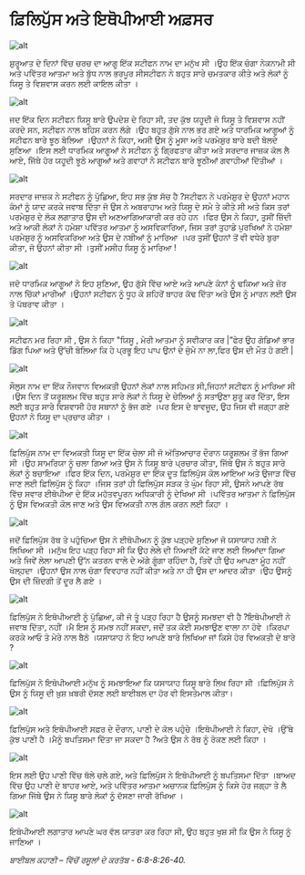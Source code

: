 # ਫ਼ਿਲਿਪੁੱਸ ਅਤੇ ਇਥੋਪੀਆਈ ਅਫ਼ਸਰ

![alt](https://cdn.door43.org/obs/jpg/360px/obs-en-45-01.jpg)

ਸ਼ੁਰੂਆਤ ਦੇ ਦਿਨਾਂ ਵਿੱਚ ਚਰਚ ਦਾ ਆਗੂ  ਇੱਕ ਸਟੀਫਨ ਨਾਮ ਦਾ ਮਨੁੱਖ ਸੀ ।ਉਹ ਇੱਕ ਚੰਗਾ ਨੇਕਨਾਮੀ ਸੀ ਅਤੇ ਪਵਿੱਤਰ ਆਤਮਾ ਅਤੇ ਬੁੱਧ ਨਾਲ ਭਰਪੂਰ ਸੀਸਟੀਫਨ ਨੇ ਬਹੁਤ ਸਾਰੇ ਚਮਤਕਾਰ ਕੀਤੇ ਅਤੇ ਲੋਕਾਂ ਨੂੰ ਯਿਸੂ ਤੇ ਵਿਸ਼ਵਾਸ ਕਰਨ ਲਈ ਕਾਇਲ ਕੀਤਾ ।

![alt](https://cdn.door43.org/obs/jpg/360px/obs-en-45-02.jpg)

ਜਦ ਇੱਕ ਦਿਨ ਸਟੀਫਨ  ਯਿਸੂ ਬਾਰੇ ਉਪਦੇਸ਼ ਦੇ ਰਿਹਾ ਸੀ, ਤਦ ਕੁੱਝ  ਯਹੂਦੀ ਜੋ ਯਿਸੂ ਤੇ ਵਿਸ਼ਵਾਸ ਨਹੀਂ  ਕਰਦੇ ਸਨ, ਸਟੀਫਨ ਨਾਲ ਬਹਿਸ ਕਰਨ ਲੱਗੇ ।ਉਹ ਬਹੁਤ ਗੁੱਸੇ ਨਾਲ ਭਰ ਗਏ ਅਤੇ ਧਾਰਮਿਕ ਆਗੂਆਂ ਨੂੰ  ਸਟੀਫਨ ਬਾਰੇ ਝੂਠ ਬੋਲਿਆ ।ਉਹਨਾਂ ਨੇ ਕਿਹਾ, ਅਸੀ ਉਸ ਨੂੰ ਮੂਸਾ ਅਤੇ ਪਰਮੇਸ਼ੁਰ ਬਾਰੇ ਬਦੀ ਬੋਲਦੇ ਸੁਣਿਆ ।ਇਸ ਲਈ ਧਾਰਮਿਕ ਆਗੂਆਂ ਨੇ ਸਟੀਫਨ ਨੂੰ ਗ੍ਰਿਫਤਾਰ ਕੀਤਾ ਅਤੇ ​​ਸਰਦਾਰ ਜਾਜ਼ਕ  ਕੋਲ ਲੈ ਆਏ, ਜਿੱਥੇ ਹੋਰ ਯਹੂਦੀ ਝੂਠੇ ਆਗੂਆਂ ਅਤੇ ਗਵਾਹਾਂ ਨੇ ਸਟੀਫਨ ਬਾਰੇ ਝੂਠੀਆਂ ਗਵਾਹੀਆਂ ਦਿੱਤੀਆਂ ।

![alt](https://cdn.door43.org/obs/jpg/360px/obs-en-45-03.jpg)

ਸਰਦਾਰ ਜਾਜ਼ਕ ਨੇ ਸਟੀਫਨ ਨੂੰ ਪੁੱਛਿਆ, ਇਹ ਸਭ ਕੁੱਝ  ਸੱਚ ਹੈ ?ਸਟੀਫਨ ਨੇ ਪਰਮੇਸ਼ੁਰ ਦੇ ਉਹਨਾਂ ਮਹਾਨ ਕੰਮਾਂ ਨੂੰ ਯਾਦ ਕਰਕੇ ਜਵਾਬ ਦਿੱਤਾ ਜੋ ਉਸ ਨੇ ਅਬਰਾਹਾਮ ਅਤੇ ਯਿਸੂ ਦੇ ਸਮੇ ਤੇ ਕੀਤੇ ਸੀ  ਅਤੇ ਕਿਸ ਤਰਾਂ ਪਰਮੇਸ਼ੁਰ ਦੇ ਲੋਕ ਲਗਾਤਾਰ ਉਸ ਦੀ ਅਣਆਗਿਆਕਾਰੀ ਕਰ ਰਹੇ ਹਨ ।ਫਿਰ ਉਸ ਨੇ ਕਿਹਾ, ਤੁਸੀਂ ਜ਼ਿੱਦੀ ਅਤੇ ਆਕੀ ਲੋਕਾਂ ਨੇ ਹਮੇਸ਼ਾ ਪਵਿੱਤਰ ਆਤਮਾ ਨੂੰ ਅਸਵਿਕਾਰਿਆ, ਜਿਸ ਤਰਾਂ ਤੁਹਾਡੇ ਪੁਰਖਿਆਂ ਨੇ ਹਮੇਸ਼ਾ ਪਰਮੇਸ਼ੁਰ ਨੂੰ ਅਸਵਿਕਰਿਆ ਅਤੇ ਉਸ ਦੇ ਨਬੀਆਂ ਨੂੰ ਮਾਰਿਆ ।ਪਰ ਤੁਸੀਂ  ਉਹਨਾਂ ਤੋਂ ਵੀ ਵਧੇਰੇ ਬੁਰਾ ਕੀਤਾ, ਜੋ ਉਹਨਾਂ ਕੀਤਾ ਸੀ ।ਤੁਸੀਂ  ਮਸੀਹ ਯਿਸੂ ਨੂੰ ਮਾਰਿਆ !

![alt](https://cdn.door43.org/obs/jpg/360px/obs-en-45-04.jpg)

ਜਦੋ ਧਾਰਮਿਕ ਆਗੂਆਂ ਨੇ ਇਹ ਸੁਣਿਆ, ਉਹ ਗੁੱਸੇ ਵਿੱਚ ਆਏ ਅਤੇ ਆਪਣੇ ਕੰਨਾਂ ਨੂੰ ਢਕਿਆ ਅਤੇ ਜ਼ੋਰ ਨਾਲ ਚਿੱਕਾਂ ਮਾਰੀਆਂ ।ਉਹਨਾਂ ਸਟੀਫਨ ਨੂੰ ਧੂਹ ਕੇ ਸ਼ਹਿਰੋਂ ਬਾਹਰ ਕੱਢ ਦਿੱਤਾ ਅਤੇ ਉਸ ਨੂੰ ਮਾਰਨ ਲਈ ਉਸ ਤੇ ਪੱਥਰਾਵ ਕੀਤਾ ।

![alt](https://cdn.door43.org/obs/jpg/360px/obs-en-45-05.jpg)

ਸਟੀਫਨ ਮਰ ਰਿਹਾ ਸੀ , ਉਸ ਨੇ ਕਿਹਾ "ਯਿਸੂ , ਮੇਰੀ ਆਤਮਾ ਨੂੰ ਸਵੀਕਾਰ ਕਰ |”ਫੇਰ ਉਹ ਗੋਡਿਆਂ ਭਾਰ ਡਿੱਗ ਪਿਆ ਅਤੇ  ਉੱਚੀ  ਬੋਲਿਆ ਕਿ ਹੇ ਪ੍ਰਭੂ  ਇਹ ਪਾਪ ਉਨਾਂ ਦੇ ਜੁੰਮੇ ਨਾ ਲਾ,ਫਿਰ ਉਸ ਦੀ  ਮੌਤ ਹੋ ਗਈ |


![alt](https://cdn.door43.org/obs/jpg/360px/obs-en-45-06.jpg)

ਸੌਲੁਸ  ਨਾਮ ਦਾ ਇੱਕ ਨੌਜਵਾਨ ਵਿਅਕਤੀ  ਉਹਨਾਂ ਲੋਕਾਂ ਨਾਲ ਸਹਿਮਤ ਸੀ,ਜਿਹਨਾਂ ਸਟੀਫਨ ਨੂੰ ਮਾਰਿਆ ਸੀ  ।ਉਸ ਦਿਨ ਤੋਂ ਯਰੂਸ਼ਲਮ ਵਿੱਚ ਬਹੁਤ ਸਾਰੇ ਲੋਕਾਂ ਨੇ ਯਿਸੂ ਦੇ ਚੇਲਿਆਂ ਨੂੰ ਸਤਾਉਣਾ ਸ਼ੁਰੂ ਕਰ ਦਿੱਤਾ, ਇਸ ਲਈ ਬਹੁਤ ਸਾਰੇ ਵਿਸ਼ਵਾਸੀ  ਹੋਰ ਸਥਾਨਾਂ ਨੂੰ ਭੱਜ ਗਏ ।ਪਰ ਇਸ ਦੇ ਬਾਵਜੂਦ, ਉਹ ਜਿਸ ਵੀ ਜਗ੍ਹਾ ਗਏ ਉਹਨਾਂ  ਨੇ ਯਿਸੂ ਦਾ ਪ੍ਰਚਾਰ ਕੀਤਾ ।

![alt](https://cdn.door43.org/obs/jpg/360px/obs-en-45-07.jpg)

ਫ਼ਿਲਿਪੁੱਸ ਨਾਮ ਦਾ ਵਿਅਕਤੀ ਯਿਸੂ ਦਾ ਇੱਕ ਚੇਲਾ ਸੀ ਜੋ ਅੱਤਿਆਚਾਰ ਦੌਰਾਨ ਯਰੂਸ਼ਲਮ ਤੋਂ ਭੱਜ ਗਿਆ ਸੀ ।ਉਹ ਸਾਮਰਿਯਾ ਨੂੰ ਚਲਾ ਗਿਆ ਅਤੇ ਉਸ ਨੇ ਯਿਸੂ ਬਾਰੇ ਪ੍ਰਚਾਰ ਕੀਤਾ, ਜਿੱਥੇ ਉਸ ਨੇ ਬਹੁਤ ਸਾਰੇ ਲੋਕਾਂ ਨੂੰ ਬਚਾਇਆ ।ਫਿਰ ਇੱਕ ਦਿਨ, ​​ਪਰਮੇਸ਼ੁਰ ਦਾ ਇੱਕ ਦੂਤ ਫ਼ਿਲਿਪੁੱਸ ਕੋਲ ਆਇਆ ਅਤੇ ਉਜਾੜ ਵਿੱਚ ਜਾਣ ਲਈ ਫ਼ਿਲਿਪੁੱਸ ਨੂੰ ਕਿਹਾ ।ਜਿਸ ਤਰਾਂ ਹੀ ਫ਼ਿਲਿਪੁੱਸ ਸੜਕ ਤੇ ਘੁੰਮ ਰਿਹਾ ਸੀ, ਉਸਨੇ ਆਪਣੇ ਰੱਥ ਵਿੱਚ ਸਵਾਰ ਈਥੋਪੀਆ ਦੇ ਇੱਕ ਮਹੱਤਵਪੂਰਨ ਅਧਿਕਾਰੀ ਨੂੰ ਦੇਖਿਆ ਸੀ ।ਪਵਿੱਤਰ ਆਤਮਾ ਨੇ ਫ਼ਿਲਿਪੁੱਸ ਨੂੰ ਉਸ ਵਿਅਕਤੀ  ਕੋਲ ਜਾਣ ਅਤੇ ਉਸ ਵਿਅਕਤੀ  ਨਾਲ ਗੱਲ ਕਰਨ ਲਈ ਕਿਹਾ ।

![alt](https://cdn.door43.org/obs/jpg/360px/obs-en-45-08.jpg)

ਜਦੋਂ ਫ਼ਿਲਿਪੁੱਸ ਰੱਥ ਤੇ ਪਹੁੰਚਿਆ  ਉਸ ਨੇ ਈਥੋਪੀਅਨ ਨੂੰ ਕੁੱਝ ਪੜ੍ਹਦੇ ਸੁਣਿਆ ਜੋ ਯਸਾਯਾਹ ਨਬੀ ਨੇ ਲਿਖਿਆ ਸੀ ।ਮਨੁੱਖ ਇਹ ਪੜ੍ਹ  ਰਿਹਾ ਸੀ ਕਿ ਉਹ ਲੇਲੇ ਦੀ ਨਿਆਈਂ ਕੱਟੇ ਜਾਣ ਲਈ ਲਿਆਂਦਾ ਗਿਆ ਅਤੇ  ਜਿਵੇਂ ਲੇਲਾ ਆਪਣੀ ਉੱਨ ਕਤਰਨ ਵਾਲੇ ਦੇ ਅੱਗੇ ਗੂੰਗਾ ਰਹਿੰਦਾ ਹੈ, ਤਿਵੇਂ ਹੀ ਉਹ ਆਪਣਾ ਮੂੰਹ ਨਹੀਂ  ਖੋਲ੍ਹਦਾ  ।ਉਹਨਾਂ ਉਸ ਨਾਲ ਚੰਗਾ ਵਿਵਹਾਰ ਨਹੀਂ  ਕੀਤਾ ਅਤੇ ਨਾ ਹੀ ਉਸ ਦਾ ਆਦਰ ਕੀਤਾ ।ਉਹ ਉਸਨੂੰ ਉਸ ਦੀ ਜ਼ਿੰਦਗੀ ਤੋਂ ਦੂਰ ਲੈ ਗਏ ।

![alt](https://cdn.door43.org/obs/jpg/360px/obs-en-45-09.jpg)

ਫ਼ਿਲਿਪੁੱਸ ਨੇ ਇਥੋਪੀਆਈ ਨੂੰ ਪੁੱਛਿਆ, ਕੀ ਜੋ ਤੂੰ ਪੜ੍ਹ ਰਿਹਾ ਹੈ ਉਸਨੂੰ ਸਮਝਦਾ ਵੀ ਹੈ ?ਇਥੋਪੀਆਈ ਨੇ ਜਵਾਬ ਦਿੱਤਾ, ਨਹੀਂ  ।ਮੈ ਇਸ ਨੂੰ ਸਮਝ ਨਹੀਂ  ਸਕਦਾ, ਜਦੋਂ ਤਕ  ਕੋਈ ਸਮਝਾਉਣ  ਵਾਲਾ ਨਾ ਹੋਵੇ ।ਕਿਰਪਾ ਕਰਕੇ ਆਓ ਤੇ ਮੇਰੇ ਨਾਲ ਬੈਠੋ ।ਯਸਾਯਾਹ ਨੇ ਇਹ ਆਪਣੇ ਬਾਰੇ ਲਿਖਿਆ ਜਾਂ ਕਿਸੇ ਹੋਰ ਵਿਅਕਤੀ ਦੇ ਬਾਰੇ ?

![alt](https://cdn.door43.org/obs/jpg/360px/obs-en-45-10.jpg)

ਫ਼ਿਲਿਪੁੱਸ ਨੇ ਇਥੋਪੀਆਈ ਮਨੁੱਖ ਨੂੰ ਸਮਝਾਇਆ ਕਿ ਯਸਾਯਾਹ ਯਿਸੂ ਬਾਰੇ ਲਿਖ ਰਿਹਾ ਸੀ ।ਫ਼ਿਲਿਪੁੱਸ ਨੇ ਉਸ ਨੂੰ ਯਿਸੂ ਦੀ ਖ਼ੁਸ਼ ਖ਼ਬਰੀ ਦੱਸਣ ਲਈ ਬਾਈਬਲ ਦਾ ਹੋਰ ਵੀ ਇਸਤੇਮਾਲ ਕੀਤਾ।

![alt](https://cdn.door43.org/obs/jpg/360px/obs-en-45-11.jpg)

ਫ਼ਿਲਿਪੁੱਸ ਅਤੇ ਇਥੋਪੀਆਈ ਸਫ਼ਰ ਦੇ ਦੌਰਾਨ, ਪਾਣੀ ਦੇ ਕੋਲ ਪਹੁੰਚੇ ।ਇਥੋਪੀਆਈ ਨੇ ਕਿਹਾ, ਦੇਖੋ ।ਉੱਥੇ ਕੁੱਝ ਪਾਣੀ ਹੈ ।ਮੈਨੂੰ ਬਪਤਿਸਮਾ ਦਿੱਤਾ ਜਾ ਸਕਦਾ ਹੈ ?ਅਤੇ ਉਸ ਨੇ ਰੱਥ ਨੂੰ ਰੋਕਣ ਲਈ ਕਿਹਾ ।

![alt](https://cdn.door43.org/obs/jpg/360px/obs-en-45-12.jpg)

ਇਸ ਲਈ ਉਹ ਪਾਣੀ ਵਿੱਚ ਥੱਲੇ ਚਲੇ ਗਏ, ਅਤੇ ਫ਼ਿਲਿਪੁੱਸ ਨੇ ਇਥੋਪੀਆਈ ਨੂੰ ਬਪਤਿਸਮਾ ਦਿੱਤਾ ।ਬਾਅਦ ਵਿੱਚ ਉਹ ਪਾਣੀ ਦੇ ਬਾਹਰ ਆਏ, ਅਤੇ ਪਵਿੱਤਰ ਆਤਮਾ ਅਚਾਨਕ ਫ਼ਿਲਿਪੁੱਸ ਨੂੰ ਕਿਸੇ ਹੋਰ ਜਗ੍ਹਾ  ਤੇ ਲੈ ਗਿਆ ਜਿੱਥੇ ਉਸ ਨੇ ਯਿਸੂ ਬਾਰੇ ਲੋਕਾਂ ਨੂੰ ਦੱਸਣਾ ਜਾਰੀ ਰੱਖਿਆ ।

![alt](https://cdn.door43.org/obs/jpg/360px/obs-en-45-13.jpg)

ਇਥੋਪੀਆਈ ਲਗਾਤਾਰ ਆਪਣੇ ਘਰ ਵੱਲ ਯਾਤਰਾ ਕਰ ਰਿਹਾ ਸੀ, ਉਹ ਬਹੁਤ ਖੁਸ਼ ਸੀ ਕਿ ਉਸ ਨੇ ਯਿਸੂ ਨੂੰ ਜਾਣਿਆ ।

_ਬਾਈਬਲ ਕਹਾਣੀ – ਵਿੱਚੋਂ ਰਸੂਲਾਂ ਦੇ ਕਰਤੱਬ  - 6:8-8:26-40._